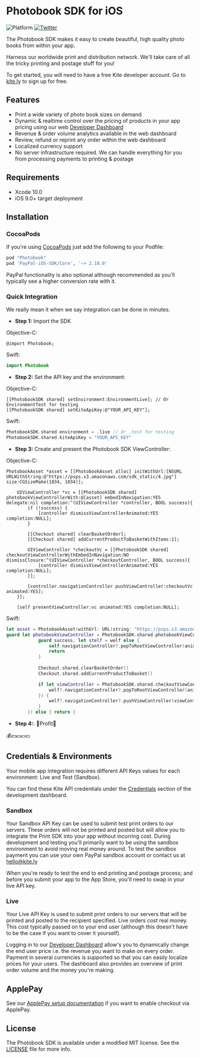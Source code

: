 # Photobook SDK for iOS
![Platform](https://img.shields.io/badge/platform-iOS-lightgrey.svg) [![Twitter](https://img.shields.io/badge/twitter-@kite_ly-yellow.svg?style=flat)](http://twitter.com/kite_ly)

The Photobook SDK makes it easy to create beautiful, high quality photo books from within your app.

Harness our worldwide print and distribution network. We'll take care of all the tricky printing and postage stuff for you!

To get started, you will need to have a free Kite developer account. Go to [kite.ly](https://www.kite.ly) to sign up for free.

## Features
- Print a wide variety of photo book sizes on demand
- Dynamic & realtime control over the pricing of products in your app pricing using our web [Developer Dashboard](https://www.kite.ly)
- Revenue & order volume analytics available in the web dashboard
- Review, refund or reprint any order within the web dashboard
- Localized currency support
- No server infrastructure required. We can handle everything for you from processing payments to printing & postage

## Requirements

* Xcode 10.0
* iOS 9.0+ target deployment

## Installation

### CocoaPods

If you're using [CocoaPods](http://cocoapods.org) just add the following to your Podfile:

```ruby
pod "Photobook"
pod 'PayPal-iOS-SDK/Core', '~> 2.18.0'
```

PayPal functionality is also optional although recommended as you'll typically see a higher conversion rate with it.

### Quick Integration
We really mean it when we say integration can be done in minutes.
* **Step 1:** Import the SDK

Objective-C:
```obj-c
@import Photobook;
```
Swift:
```swift
import Photobook
```
* **Step 2:** Set the API key and the environment:

Objective-C:
```obj-c
[[PhotobookSDK shared] setEnvironment:EnvironmentLive]; // Or EnvironmentTest for testing
[[PhotobookSDK shared] setKiteApiKey:@"YOUR_API_KEY"];
```
Swift:
```swift
PhotobookSDK.shared.environment = .live // Or .test for testing
PhotobookSDK.shared.kiteApiKey = "YOUR_API_KEY"
```
* **Step 3:** Create and present the Photobook SDK ViewController:

Objective-C:
```obj-c
PhotobookAsset *asset = [[PhotobookAsset alloc] initWithUrl:[NSURL URLWithString:@"https://psps.s3.amazonaws.com/sdk_static/4.jpg"] size:CGSizeMake(1034, 1034)];
    
    UIViewController *vc = [[PhotobookSDK shared] photobookViewControllerWith:@[asset] embedInNavigation:YES delegate:nil completion:^(UIViewController *controller, BOOL success){
        if (!success) {
            [controller dismissViewControllerAnimated:YES completion:NULL];
        }
        
        [[Checkout shared] clearBasketOrder];
        [[Checkout shared] addCurrentProductToBasketWithItems:1];
        
        UIViewController *checkoutVc = [[PhotobookSDK shared] checkoutViewControllerWithEmbedInNavigation:NO dismissClosure:^(UIViewController *checkoutController, BOOL success){
            [controller dismissViewControllerAnimated:YES completion:NULL];
        }];
        
        [controller.navigationController pushViewController:checkoutVc animated:YES];
    }];
    
    [self presentViewController:vc animated:YES completion:NULL];
```
Swift:
```swift
let asset = PhotobookAsset(withUrl: URL(string: "https://psps.s3.amazonaws.com/sdk_static/4.jpg"), size: CGSize(width: 1034, height: 1034))
guard let photobookViewController = PhotobookSDK.shared.photobookViewController(with: [asset], completion: { [weak welf = self] (viewController, success) in
            guard success, let stelf = welf else {
                self.navigationController?.popToRootViewController(animated: true)
                return
            }
            
            Checkout.shared.clearBasketOrder()
            Checkout.shared.addCurrentProductToBasket()

            if let viewController = PhotobookSDK.shared.checkoutViewController(dismissClosure: { viewController, success in
                welf?.navigationController?.popToRootViewController(animated: true)
            }) {
                welf?.navigationController?.pushViewController(viewController, animated: true)
            }
        }) else { return }
```
* **Step 4:**: 🎉Profit🎉

💰💵💶💷💴

## Credentials & Environments
Your mobile app integration requires different API Keys values for each environment: Live and Test (Sandbox).

You can find these Kite API credentials under the [Credentials](https://www.kite.ly/accounts/credentials/) section of the development dashboard.

### Sandbox

Your Sandbox API Key can be used to submit test print orders to our servers. These orders will not be printed and posted but will allow you to integrate the Print SDK into your app without incurring cost. During development and testing you'll primarily want to be using the sandbox environment to avoid moving real money around. To test the sandbox payment you can use your own PayPal sandbox account or contact us at hello@kite.ly

When you're ready to test the end to end printing and postage process; and before you submit your app to the App Store, you'll need to swap in your live API key.

### Live

Your Live API Key is used to submit print orders to our servers that will be printed and posted to the recipient specified. Live orders cost real money. This cost typically passed on to your end user (although this doesn't have to be the case if you want to cover it yourself).

Logging in to our [Developer Dashboard](https://www.kite.ly) allow's you to dynamically change the end user price i.e. the revenue you want to make on every order. Payment in several currencies is supported so that you can easily localize prices for your users. The dashboard also provides an overview of print order volume and the money you're making.

## ApplePay
See our [ApplePay setup documentation](Docs/applepay.md) if you want to enable checkout via ApplePay.

## License
The Photobook SDK is available under a modified MIT license. See the [LICENSE](LICENSE) file for more info.